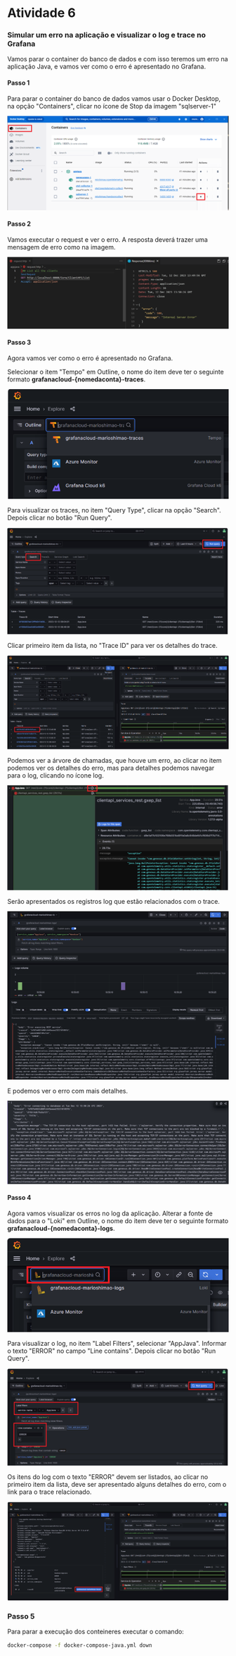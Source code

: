 # Atividade 6

### Simular um erro na aplicação e visualizar o log e trace no Grafana
Vamos parar o container do banco de dados e com isso teremos um erro na aplicação Java, e vamos ver como o erro é apresentado no Grafana.


#### Passo 1
Para parar o container do banco de dados vamos usar o Docker Desktop, na opção "Containers", clicar no ícone de Stop da imagem "sqlserver-1"

![stopsqlserver](images/stopsqlserver.png)


#### Passo 2
Vamos executar o request e ver o erro. A resposta deverá trazer uma mensagem de erro como na imagem.

![responseerror](images/requesthttpresponseerror.png)

#### Passo 3
Agora vamos ver como o erro é apresentado no Grafana.

Selecionar o item "Tempo" em Outline, o nome do item deve ter o seguinte formato **grafanacloud-{nomedaconta}-traces**.

![Explore tempo](images/exploretempo.png)

Para visualizar os traces, no item "Query Type", clicar na opção "Search". Depois clicar no botão "Run Query".

![querytrace](images/querytrace.png)

Clicar primeiro item da lista, no "Trace ID" para ver os detalhes do trace.

![viewtrace](images/viewtraceerror.png)

Podemos ver a árvore de chamadas, que houve um erro, ao clicar no item podemos ver os detalhes do erro, mas para detalhes podemos navegar para o log, clicando no ícone log.

![viewtracedetails](images/viewtracedetailserror.png)

Serão apresentados os registros log que estão relacionados com o trace.

![viewlogerror](images/viewlogerror.png)

E podemos ver o erro com mais detalhes.

![viewlogerrordetails](images/viewlogerrordetails.png)

#### Passo 4
Agora vamos visualizar os erros no log da aplicação.
Alterar a fonte de dados para o "Loki" em Outline, o nome do item deve ter o seguinte formato **grafanacloud-{nomedaconta}-logs**.

![Explore Loki](images/exploreloki.png)

Para visualizar o log, no item "Label Filters", selecionar "AppJava". Informar o texto "ERROR" no campo "Line contains". Depois clicar no botão "Run Query".

![filterlogerror](images/filterlogerror.png)

Os itens do log com o texto "ERROR" devem ser listados, ao clicar no primeiro item da lista, deve ser apresentado alguns detalhes do erro, com o link para o trace relacionado.

![viewlogerrorwithtrace](images/viewlogerrordetailswithtrace.png)


### Passo 5

Para parar a execução dos conteineres executar o comando:

```bash
docker-compose -f docker-compose-java.yml down
```
